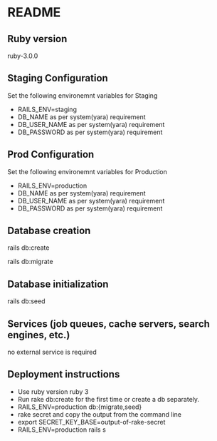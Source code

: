 # README

## Ruby version
ruby-3.0.0

## Staging Configuration
Set the following environemnt variables for Staging
- RAILS_ENV=staging
- DB_NAME
  as per system(yara) requirement
- DB_USER_NAME
  as per system(yara) requirement
- DB_PASSWORD
  as per system(yara) requirement

## Prod Configuration
Set the following environemnt variables for Production
- RAILS_ENV=production
- DB_NAME
  as per system(yara) requirement
- DB_USER_NAME
  as per system(yara) requirement
- DB_PASSWORD
  as per system(yara) requirement

## Database creation
rails db:create

rails db:migrate

## Database initialization
rails db:seed


## Services (job queues, cache servers, search engines, etc.)
no external service is required

## Deployment instructions
- Use ruby version ruby 3
- Run rake db:create  for the first time or create a db separately. 
- RAILS_ENV=production db:{migrate,seed}
- rake secret
and copy the output from the command line
- export SECRET_KEY_BASE=output-of-rake-secret
- RAILS_ENV=production rails s